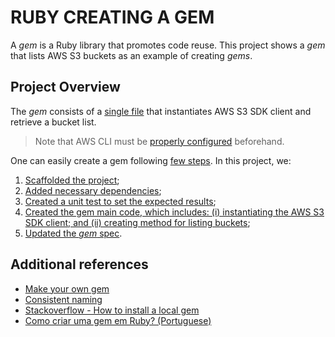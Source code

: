 # RUBY CREATING A GEM
A _gem_ is a Ruby library that promotes code reuse. This project shows a _gem_ that lists AWS S3 buckets as an example of creating _gems_.


## Project Overview
The _gem_ consists of a [single file](./show_buckets/lib/show_buckets.rb) that instantiates AWS S3 SDK client and retrieve a bucket list.

> Note that AWS CLI must be [properly configured](https://docs.aws.amazon.com/cli/latest/userguide/getting-started-quickstart.html) beforehand.

One can easily create a gem following [few steps](https://guides.rubygems.org/make-your-own-gem/). In this project, we:

1. [Scaffolded the project](https://github.com/gabrielcostasilva/ruby-creating-gem/commit/588b2e42822bfdd500bee46181dcd53693b8ebc8);
2. [Added necessary dependencies](https://github.com/gabrielcostasilva/ruby-creating-gem/commit/2e10cad72f8de037f7d7d278e72c17387508a1cb);
3. [Created a unit test to set the expected results](https://github.com/gabrielcostasilva/ruby-creating-gem/commit/8f6fbd851c7153a4f136fef7d94121f212aca0aa);
4. [Created the gem main code, which includes: (i) instantiating the AWS S3 SDK client; and (ii) creating method for listing buckets](https://github.com/gabrielcostasilva/ruby-creating-gem/commit/74de1fc9276f834b4b96d2352794112d441de70b);
5. [Updated the _gem_ spec](https://github.com/gabrielcostasilva/ruby-creating-gem/commit/e793087d7ed123b3358e01df4e4bf6ca73d940c7).

## Additional references

- [Make your own gem](https://guides.rubygems.org/make-your-own-gem/)
- [Consistent naming](https://guides.rubygems.org/patterns/#consistent-naming)
- [Stackoverflow - How to install a local gem](https://stackoverflow.com/questions/220176/how-can-i-install-a-local-gem)
- [Como criar uma gem em Ruby? (Portuguese)](https://gist.github.com/kelvinst/d63d1bfb93d367089217)

